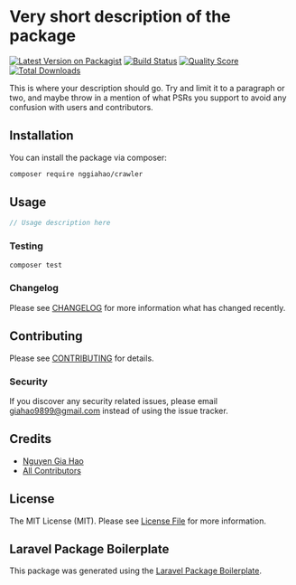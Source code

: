 # Very short description of the package

[![Latest Version on Packagist](https://img.shields.io/packagist/v/nggiahao/crawler.svg?style=flat-square)](https://packagist.org/packages/nggiahao/crawler)
[![Build Status](https://img.shields.io/travis/nggiahao/crawler/master.svg?style=flat-square)](https://travis-ci.org/nggiahao/crawler)
[![Quality Score](https://img.shields.io/scrutinizer/g/nggiahao/crawler.svg?style=flat-square)](https://scrutinizer-ci.com/g/nggiahao/crawler)
[![Total Downloads](https://img.shields.io/packagist/dt/nggiahao/crawler.svg?style=flat-square)](https://packagist.org/packages/nggiahao/crawler)

This is where your description should go. Try and limit it to a paragraph or two, and maybe throw in a mention of what PSRs you support to avoid any confusion with users and contributors.

## Installation

You can install the package via composer:

```bash
composer require nggiahao/crawler
```

## Usage

``` php
// Usage description here
```

### Testing

``` bash
composer test
```

### Changelog

Please see [CHANGELOG](CHANGELOG.md) for more information what has changed recently.

## Contributing

Please see [CONTRIBUTING](CONTRIBUTING.md) for details.

### Security

If you discover any security related issues, please email giahao9899@gmail.com instead of using the issue tracker.

## Credits

- [Nguyen Gia Hao](https://github.com/nggiahao)
- [All Contributors](../../contributors)

## License

The MIT License (MIT). Please see [License File](LICENSE.md) for more information.

## Laravel Package Boilerplate

This package was generated using the [Laravel Package Boilerplate](https://laravelpackageboilerplate.com).
